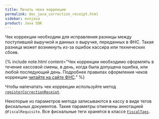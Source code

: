 ```yaml
---
title: Печать чека коррекции
permalink: doc_java_correction_receipt.html
sidebar: evojava
product: Java SDK
---
```


Чек коррекции необходим для исправления разницы между поступившей выручкой и данных о выручке, переданных в ФНС. Такая разница может возникнуть из-за ошибок кассира или технических сбоев.

{% include note.html content="Чек коррекции необходимо оформлять в течение кассовой смены, в день, когда была допущена ошибка, или любой последующий день. Подробнее правилах оформления чеков коррекции [читайте на сайте ФНС](https://www.nalog.ru/rn27/news/activities_fts/7636412/)." %}

Чтобы напечатать чек коррекции используйте метод [`registerCorrectionReceipt`](./integration-library/ru/evotor/framework/kkt/api/KktApi.html#registerCorrectionReceipt-context-settlementType-taxationSystem-correctionType-basisForCorrection-prescriptionNumber-correctableSettlementDate-amountPaid-paymentMean-vatRate-correctionDescription-callback-).

Некоторые из параметров метода записываются в кассу в виде тегов фискальных документов. Такие параметры отмечены аннотацией `@FiscalRequisite`. Все фискальные теги хранятся в классе [`FiscalTags`](./integration-library/ru/evotor/framework/kkt/FiscalTags.html).
